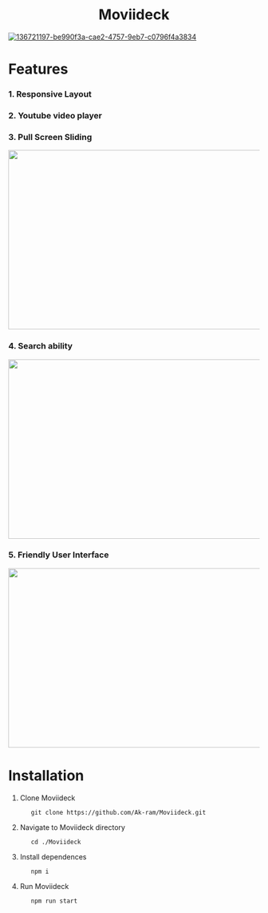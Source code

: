 <h1 align='center'>Moviideck
</h1>

[![136721197-be990f3a-cae2-4757-9eb7-c0796f4a3834](https://user-images.githubusercontent.com/69124951/190871460-e74e565c-86e2-4d47-9ac8-f70fc55e6a2e.jpg)](https://react-move-web-app.web.app/)


# Features
### 1. Responsive Layout
### 2. Youtube video player
### 3. Pull Screen Sliding 

<div >
 <img height='359px' width = "897px" src="https://user-images.githubusercontent.com/69124951/190877307-9c96ff1e-5d7e-41af-bd1f-51dfcf6cabaf.gif"/>
</div>

### 4. Search ability
<div>
<img   height='359px' width = "897px" src="https://user-images.githubusercontent.com/69124951/190877497-a504221b-132e-43d6-9167-945eaaf36545.gif"/>
</div>



### 5. Friendly User Interface

<div>
<img   height='359px' width = "897px" src="https://user-images.githubusercontent.com/69124951/190877753-5a8a2498-2d8d-4487-9eaa-bfbb32e78539.jpeg"/>
</div>

# Installation

1. Clone Moviideck

          git clone https://github.com/Ak-ram/Moviideck.git

2. Navigate to Moviideck directory

          cd ./Moviideck
          
3. Install dependences

          npm i
          
4. Run Moviideck

          npm run start 
